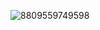 ![8809559749598]([https://github.com/hankyungeun/hankyungeun/assets/57738749/14d3ded9-ad1b-4e9f-90e4-7039a2a63eb8](https://github.com/hankyungeun/hankyungeun/assets/57738749/36bc6948-cf04-4e0b-b12d-890fe0af5415))

<!--
**hankyungeun/hankyungeun** is a ✨ _special_ ✨ repository because its `README.md` (this file) appears on your GitHub profile.

Here are some ideas to get you started:

- 🔭 I’m currently working on ...
- 🌱 I’m currently learning ...
- 👯 I’m looking to collaborate on ...
- 🤔 I’m looking for help with ...
- 💬 Ask me about ...
- 📫 How to reach me: ...
- 😄 Pronouns: ...
- ⚡ Fun fact: ...
-->
